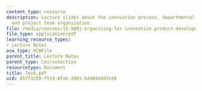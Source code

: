 ```yaml
---
content_type: resource
description: Lecture slides about the innovation process, departmental organization,
  and project team organization.
file: /media/courses/15-980j-organizing-for-innovative-product-development-spring-2007/857f3250f5198fa62081b4d84ddd7ce8_lec6.pdf
file_type: application/pdf
learning_resource_types:
- Lecture Notes
ocw_type: OCWFile
parent_title: Lecture Notes
parent_type: CourseSection
resourcetype: Document
title: lec6.pdf
uid: 857f3250-f519-8fa6-2081-b4d84ddd7ce8
---
```


